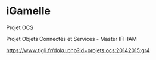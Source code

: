 # iGamelle
Projet OCS

Projet Objets Connectés et Services - Master IFI-IAM 

https://www.tigli.fr/doku.php?id=projets:ocs:20142015:gr4
